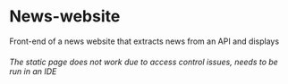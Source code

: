 # News-website
Front-end of a news website that extracts news from an API and displays
<h6>The static page does not work due to access control issues, needs to be run in an IDE</h6>
